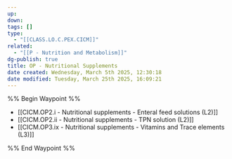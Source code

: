```yaml
---
up: 
down: 
tags: []
type:
  - "[[CLASS.LO.C.PEX.CICM]]"
related:
  - "[[P - Nutrition and Metabolism]]"
dg-publish: true
title: OP - Nutritional Supplements
date created: Wednesday, March 5th 2025, 12:30:18
date modified: Tuesday, March 25th 2025, 16:09:21
---
```


%% Begin Waypoint %%

- [[CICM.OP2.i - Nutritional supplements - Enteral feed solutions (L2)]]
- [[CICM.OP2.ii - Nutritional supplements - TPN solution (L2)]]
- [[CICM.OP3.ix - Nutritional supplements - Vitamins and Trace elements (L3)]]

%% End Waypoint %%
